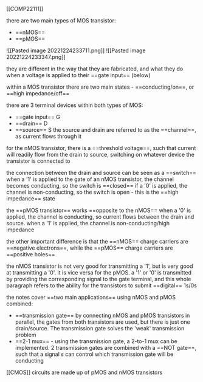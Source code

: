 [[COMP22111]]

there are two main types of MOS transistor:
- ==nMOS==
- ==pMOS==

![[Pasted image 20221224233711.png]]
![[Pasted image 20221224233347.png]]

they are different in the way that they are fabricated, and what they do when a voltage is applied to their ==gate input== (below)

within a MOS transistor there are two main states - ==conducting/on==, or ==high impedance/off==

there are 3 terminal devices within both types of MOS:
- ==gate input== G
- ==drain== D
- ==source== S
the source and drain are referred to as the ==channel==, as current flows through it

for the nMOS transistor, there is a ==threshold voltage==, such that current will readily flow from the drain to source, switching on whatever device the transistor is connected to

the connection between the drain and source can be seen as a ==switch==
when a '1' is applied to the gate of an nMOS transistor, the channel becomes conducting, so the switch is ==closed==
if a '0' is applied, the channel is non-conducting, so the switch is open - this is the ==high impedance== state

the ==pMOS transistor== works ==opposite to the nMOS==
when a '0' is applied, the channel is conducting, so current flows between the drain and source. when a '1' is applied, the channel is non-conducting/high impedance

the other important difference is that the ==nMOS== charge carriers are ==negative electrons==, while the ==pMOS== charge carriers are ==positive holes==

the nMOS transistor is not very good for transmitting a '1', but is very good at transmitting a '0'. it is vice versa for the pMOS. a '1' or '0' is transmitted by providing the corresponding signal to the gate terminal, and this whole paragraph refers to the ability for the transistors to submit ==digital== 1s/0s

the notes cover ==two main applications== using nMOS and pMOS combined:
- ==transmission gate== by connecting nMOS and pMOS transistors in parallel, the gates from both transistors are used, but there is just one drain/source. The transmission gate solves the 'weak' transmission problem
- ==2-1 mux== - using the transmission gate, a 2-to-1 mux can be implemented. 2 transmission gates are combined with a ==NOT gate==, such that a signal $s$ can control which transmission gate will be conducting

[[CMOS]] circuits are made up of pMOS and nMOS transistors